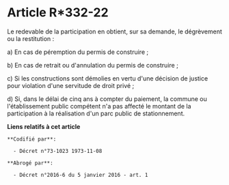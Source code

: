 # Article R*332-22

Le redevable de la participation en obtient, sur sa demande, le dégrèvement ou la restitution :

a) En cas de péremption du permis de construire ;

b) En cas de retrait ou d'annulation du permis de construire ;

c) Si les constructions sont démolies en vertu d'une décision de justice pour violation d'une servitude de droit privé ;

d) Si, dans le délai de cinq ans à compter du paiement, la commune ou l'établissement public compétent n'a pas affecté le
montant de la participation à la réalisation d'un parc public de stationnement.

**Liens relatifs à cet article**

	**Codifié par**:

	  - Décret n°73-1023 1973-11-08

	**Abrogé par**:

	  - Décret n°2016-6 du 5 janvier 2016 - art. 1
